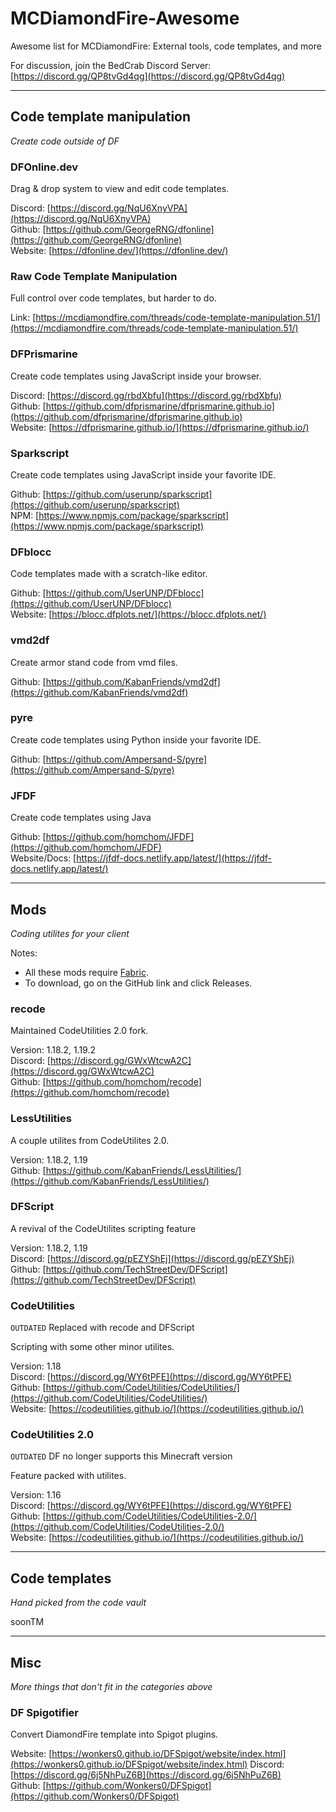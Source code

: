 # MCDiamondFire-Awesome
Awesome list for MCDiamondFire: External tools, code templates, and more

For discussion, join the BedCrab Discord Server: [https://discord.gg/QP8tvGd4qg](https://discord.gg/QP8tvGd4qg)

___

## Code template manipulation
*Create code outside of DF*

### DFOnline.dev

Drag & drop system to view and edit code templates.

Discord: [https://discord.gg/NqU6XnyVPA](https://discord.gg/NqU6XnyVPA)  
Github: [https://github.com/GeorgeRNG/dfonline](https://github.com/GeorgeRNG/dfonline)  
Website: [https://dfonline.dev/](https://dfonline.dev/)

### Raw Code Template Manipulation

Full control over code templates, but harder to do.

Link: [https://mcdiamondfire.com/threads/code-template-manipulation.51/](https://mcdiamondfire.com/threads/code-template-manipulation.51/)

### DFPrismarine

Create code templates using JavaScript inside your browser.

Discord: [https://discord.gg/rbdXbfu](https://discord.gg/rbdXbfu)  
Github: [https://github.com/dfprismarine/dfprismarine.github.io](https://github.com/dfprismarine/dfprismarine.github.io)  
Website: [https://dfprismarine.github.io/](https://dfprismarine.github.io/)

### Sparkscript

Create code templates using JavaScript inside your favorite IDE.

Github: [https://github.com/userunp/sparkscript](https://github.com/userunp/sparkscript)  
NPM: [https://www.npmjs.com/package/sparkscript](https://www.npmjs.com/package/sparkscript)

### DFblocc

Code templates made with a scratch-like editor.

Github: [https://github.com/UserUNP/DFblocc](https://github.com/UserUNP/DFblocc)  
Website: [https://blocc.dfplots.net/](https://blocc.dfplots.net/)

### vmd2df

Create armor stand code from vmd files.

Github: [https://github.com/KabanFriends/vmd2df](https://github.com/KabanFriends/vmd2df)

### pyre

Create code templates using Python inside your favorite IDE.

Github: [https://github.com/Ampersand-S/pyre](https://github.com/Ampersand-S/pyre)

### JFDF

Create code templates using Java

Github: [https://github.com/homchom/JFDF](https://github.com/homchom/JFDF)  
Website/Docs: [https://jfdf-docs.netlify.app/latest/](https://jfdf-docs.netlify.app/latest/)

___

## Mods
*Coding utilites for your client*

Notes:
* All these mods require [Fabric](https://fabricmc.net/use/).
* To download, go on the GitHub link and click Releases.

### recode

Maintained CodeUtilities 2.0 fork.

Version: 1.18.2, 1.19.2  
Discord: [https://discord.gg/GWxWtcwA2C](https://discord.gg/GWxWtcwA2C)  
Github: [https://github.com/homchom/recode](https://github.com/homchom/recode)

### LessUtilities

A couple utilites from CodeUtilites 2.0.

Version: 1.18.2, 1.19  
Github: [https://github.com/KabanFriends/LessUtilities/](https://github.com/KabanFriends/LessUtilities/)

### DFScript

A revival of the CodeUtilites scripting feature

Version: 1.18.2, 1.19  
Discord: [https://discord.gg/pEZYShEj](https://discord.gg/pEZYShEj)  
Github: [https://github.com/TechStreetDev/DFScript](https://github.com/TechStreetDev/DFScript)

### CodeUtilities

`OUTDATED` Replaced with recode and DFScript

Scripting with some other minor utilites.

Version: 1.18  
Discord: [https://discord.gg/WY6tPFE](https://discord.gg/WY6tPFE)  
Github: [https://github.com/CodeUtilities/CodeUtilities/](https://github.com/CodeUtilities/CodeUtilities/)  
Website: [https://codeutilities.github.io/](https://codeutilities.github.io/)

### CodeUtilities 2.0

`OUTDATED` DF no longer supports this Minecraft version

Feature packed with utilites.

Version: 1.16  
Discord: [https://discord.gg/WY6tPFE](https://discord.gg/WY6tPFE)  
Github: [https://github.com/CodeUtilities/CodeUtilities-2.0/](https://github.com/CodeUtilities/CodeUtilities-2.0/)  
Website: [https://codeutilities.github.io/](https://codeutilities.github.io/)

___

## Code templates
*Hand picked from the code vault*

soonTM

___

## Misc
*More things that don't fit in the categories above*

### DF Spigotifier

Convert DiamondFire template into Spigot plugins.

Website: [https://wonkers0.github.io/DFSpigot/website/index.html](https://wonkers0.github.io/DFSpigot/website/index.html)
Discord: [https://discord.gg/6j5NhPuZ6B](https://discord.gg/6j5NhPuZ6B)  
Github: [https://github.com/Wonkers0/DFSpigot](https://github.com/Wonkers0/DFSpigot)
